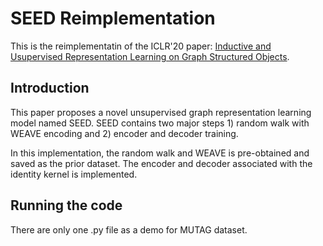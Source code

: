 # SEED Reimplementation

This is the reimplementatin of the ICLR'20 paper: [Inductive and Usupervised Representation Learning on Graph Structured Objects](https://openreview.net/pdf?id=rkem91rtDB).

## Introduction

This paper proposes a novel unsupervised graph representation learning model named SEED. SEED contains two major steps 1) random walk with WEAVE encoding and 2) encoder and decoder training.

In this implementation, the random walk and WEAVE is pre-obtained and saved as the prior dataset. The encoder and decoder associated with the identity kernel is implemented.

## Running the code

There are only one .py file as a demo for MUTAG dataset.



